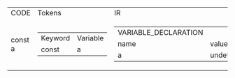 <table>
	<tr>
		<td>
			CODE
		</td>
		<td>
			Tokens
		</td>
		<td>
			IR
		</td>
	</tr>
	<tr>
		<td>
			const a
		</td>
		<td>
			<table>
				<tr>
					<td>Keyword</td>
					<td>Variable</td>
				</tr>
				<tr>
					<td>const</td>
					<td>a</td>
				</tr>
			</table>
		</td>
		<td>
			<table>
				<tr>
					<td>VARIABLE_DECLARATION</td>
				</tr>
				<tr>
					<td>name</td>
					<td>value</td>
					<td>type</td>
					<td>mutable</td>
				</tr>
				<tr>
					<td>a</td>
					<td>undefined</td>
					<td>undefined</td>
					<td>false</td>
				</tr>
			</table>
		</td>
	</tr>
</table>